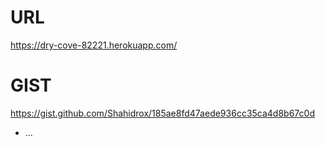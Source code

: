 # URL

https://dry-cove-82221.herokuapp.com/

# GIST
https://gist.github.com/Shahidrox/185ae8fd47aede936cc35ca4d8b67c0d
* ...
